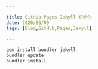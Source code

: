 ```yaml
---

title: GitHub Pages Jekyll 初始化
date: 2020/06/09
tags: [Blog,GitHub,Pages,Jekyll]

---
```



```bash
gem install bundler jekyll
bundler update
bundler install
```
